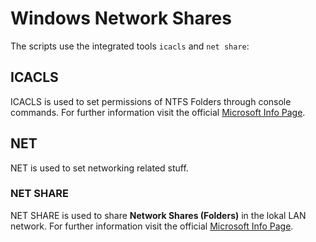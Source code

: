 # Windows Network Shares
The scripts use the integrated tools `icacls` and `net share`:

## ICACLS
ICACLS is used to set permissions of NTFS Folders through console commands.
For further information visit the official
<a href="https://docs.microsoft.com/en-us/previous-versions/windows/it-pro/windows-server-2008-R2-and-2008/cc753525(v=ws.10)?redirectedfrom=MSDN" target="_blank">Microsoft Info Page</a>.

## NET
NET is used to set networking related stuff.

### NET SHARE
NET SHARE is used to share **Network Shares (Folders)** in the lokal LAN network.
For further information visit the official
<a href="https://docs.microsoft.com/en-us/previous-versions/windows/it-pro/windows-server-2012-r2-and-2012/hh750728(v=ws.11)" target="_blank">Microsoft Info Page</a>.
